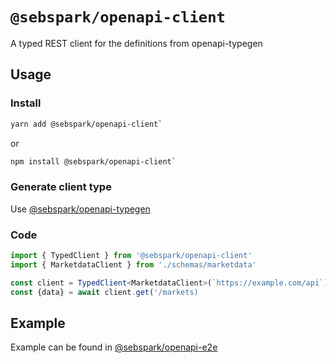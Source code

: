 # `@sebspark/openapi-client`

A typed REST client for the definitions from openapi-typegen

## Usage

### Install

```zsh
yarn add @sebspark/openapi-client`
```

or

```zsh
npm install @sebspark/openapi-client`
```

### Generate client type

Use [@sebspark/openapi-typegen](../packages/openapi-typegen)

### Code

```typescript
import { TypedClient } from '@sebspark/openapi-client'
import { MarketdataClient } from './schemas/marketdata'

const client = TypedClient<MarketdataClient>(`https://example.com/api`)
const {data} = await client.get('/markets)
```

## Example

Example can be found in [@sebspark/openapi-e2e](../packages/openapi-e2e)
